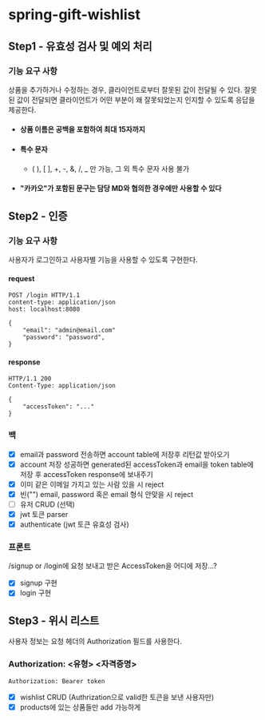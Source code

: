 # spring-gift-wishlist

## Step1 - 유효성 검사 및 예외 처리

### 기능 요구 사항

상품을 추가하거나 수정하는 경우, 클라이언트로부터 잘못된 값이 전달될 수 있다. 잘못된 값이 전달되면 클라이언트가 어떤 부분이 왜 잘못되었는지 인지할 수 있도록 응답을 제공한다.

* #### 상품 이름은 공백을 포함하여 최대 15자까지

* #### 특수 문자

    * ( ), [ ], +, -, &, /, _ 만 가능, 그 외 특수 문자 사용 불가

* #### "카카오"가 포함된 문구는 담당 MD와 협의한 경우에만 사용할 수 있다

## Step2 - 인증

### 기능 요구 사항

사용자가 로그인하고 사용자별 기능을 사용할 수 있도록 구현한다.

#### request

```
POST /login HTTP/1.1
content-type: application/json
host: localhost:8080

{
    "email": "admin@email.com"
    "password": "password",
}
```

#### response

```
HTTP/1.1 200 
Content-Type: application/json

{
    "accessToken": "..."
}
```

### 백

- [x] email과 password 전송하면 account table에 저장후 리턴값 받아오기
- [x] account 저장 성공하면 generated된 accessToken과 email을 token table에 저장 후 accessToken response에 보내주기
- [x] 이미 같은 이메일 가지고 있는 사람 있을 시 reject
- [x] 빈("") email, password 혹은 email 형식 안맞을 시 reject
- [ ] 유저 CRUD (선택)
- [x] jwt 토큰 parser
- [x] authenticate (jwt 토큰 유효성 검사)

### 프론트

/signup or /login에 요청 보내고 받은 AccessToken을 어디에 저장...?

- [x] signup 구현
- [x] login 구현

## Step3 - 위시 리스트

사용자 정보는 요청 헤더의 Authorization 필드를 사용한다.

### Authorization: <유형> <자격증명>

```
Authorization: Bearer token
```

- [x] wishlist CRUD (Authrization으로 valid한 토큰을 보낸 사용자만)
- [x] products에 있는 상품들만 add 가능하게